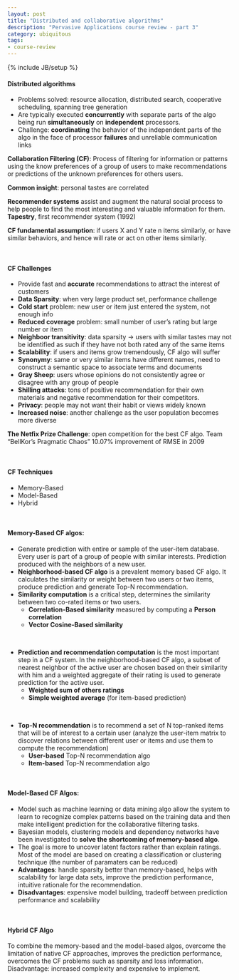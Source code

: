 ```yaml
---
layout: post
title: "Distributed and collaborative algorithms"
description: "Pervasive Applications course review - part 3"
category: ubiquitous
tags: 
- course-review
---
```

{% include JB/setup %}

####	Distributed algorithms
* Problems solved: resource allocation, distributed search, cooperative scheduling, spanning tree generation
* Are typically executed **concurrently** with separate parts of the algo being run **simultaneously** on **independent** processors.
* Challenge: **coordinating** the behavior of the independent parts of the algo in the face of processor **failures** and unreliable communication links

**Collaboration Filtering (CF)**: Process of filtering for information or patterns using the know preferences of a group of users to make recommendations or predictions of the unknown preferences for others users.

**Common insight**: personal tastes are correlated

**Recommender systems** assist and augment the natural social process to help people to find the most interesting and valuable information for them. **Tapestry**, first recommender system (1992)

**CF fundamental assumption**: if users X and Y rate n items similarly, or have similar behaviors, and hence will rate or act on other items similarly.

<br/>

#### CF Challenges
* Provide fast and **accurate** recommendations to attract the interest of customers
* **Data Sparsity**: when very large product set, performance challenge
* **Cold start** problem: new user or item just entered the system, not enough info
* **Reduced coverage** problem: small number of user’s rating but large number or item 
* **Neighboor transitivity**: data sparsity -> users with similar tastes may not be identified as such if they have not both rated any of the same items
* **Scalability**: if users and items grow tremendously, CF algo will suffer
* **Synonymy**: same or very similar items have different names, need to construct a semantic space to associate terms and documents
* **Gray Sheep**: users whose opinions do not consistently  agree or disagree with any group of people
* **Shilling attacks**: tons of positive recommendation for their own materials and negative recommendation for their competitors.
* **Privacy**: people may not want their habit or views widely known
* **Increased noise**: another challenge as the user population becomes more diverse

**The Netfix Prize Challenge**: open competition for the best CF algo. Team “BellKor’s Pragmatic Chaos” 10.07% improvement of RMSE in 2009

<br/>

#### CF Techniques
* Memory-Based
* Model-Based
* Hybrid 

<br/>

#### Memory-Based CF algos:
* Generate prediction with entire or sample of the user-item database. Every user is part of a group of people with similar interests. Prediction produced with the neighbors of a new user. 
* **Neighborhood-based CF algo** is a prevalent memory based CF algo. It calculates the similarity or weight between two users or two items, produce prediction and generate Top-N recommendation.
* **Similarity computation** is a critical step, determines the similarity between two co-rated items or two users.
	- **Correlation-Based similarity** measured by computing a **Person correlation**
	- **Vector Cosine-Based similarity** 

<br/>

* **Prediction and recommendation computation** is the most important step in a CF system. In the neighborhood-based CF algo, a subset of nearest neighbor of the active user are chosen based on their similarity with him and a weighted aggregate of their rating is used to generate prediction for the active user.
	- **Weighted sum of others ratings**
	- **Simple weighted average** (for item-based prediction)

<br/>

* **Top-N recommendation** is to recommend a set of N top-ranked items that will be of interest to a certain user (analyze the user-item matrix to discover relations between different user or items and use them to compute the recommendation)
	- **User-based** Top-N recommendation algo
	- **Item-based** Top-N recommendation algo

<br/>

#### Model-Based CF Algos: 
* Model such as machine learning or data mining algo allow the system to learn to recognize complex patterns based on the training data and then make intelligent prediction for the collaborative filtering tasks. 
* Bayesian models, clustering models and dependency networks have been investigated to **solve the shortcoming of memory-based algo**.
* The goal is more to uncover latent factors rather than explain ratings. Most of the model are based on creating a classification or clustering technique (the number of paramaters can be reduced)
* **Advantages**: handle sparsity better than memory-based, helps with scalability for large data sets, improve the prediction performance, intuitive rationale for the recommendation.
* **Disadvantages**: expensive model building, tradeoff between prediction performance and scalability

<br/>

#### Hybrid CF Algo 
To combine the memory-based and the model-based algos, overcome the limitation of native CF approaches, improves the prediction performance, overcomes the CF problems such as sparsity and loss information. Disadvantage: increased complexity and expensive to implement.
